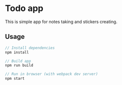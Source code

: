 # Todo app

This is simple app for notes taking and stickers creating.

## Usage
```javascript
// Install dependencies
npm install

// Build app
npm run build

// Run in browser (with webpack dev server)
npm start
```
